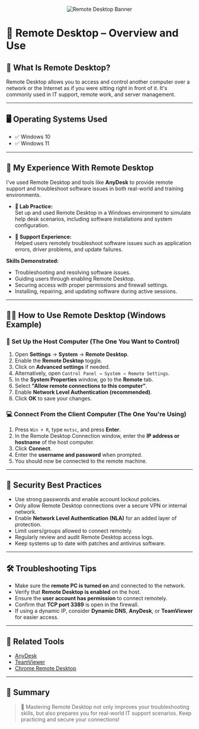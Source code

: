 <p align="center">
  <img src="https://i.imgur.com/BZLHzgN.png" alt="Remote Desktop Banner"/>
</p>

# 🔧 Remote Desktop – Overview and Use

## 📌 What Is Remote Desktop?

Remote Desktop allows you to access and control another computer over a network or the Internet as if you were sitting right in front of it. It's commonly used in IT support, remote work, and server management.

---

## 🖥️ Operating Systems Used

- ✅ Windows 10  
- ✅ Windows 11

---

## 🧰 My Experience With Remote Desktop

I've used Remote Desktop and tools like **AnyDesk** to provide remote support and troubleshoot software issues in both real-world and training environments.

- **🔬 Lab Practice:**  
  Set up and used Remote Desktop in a Windows environment to simulate help desk scenarios, including software installations and system configuration.

- **🛟 Support Experience:**  
  Helped users remotely troubleshoot software issues such as application errors, driver problems, and update failures.

**Skills Demonstrated:**

- Troubleshooting and resolving software issues.
- Guiding users through enabling Remote Desktop.
- Securing access with proper permissions and firewall settings.
- Installing, repairing, and updating software during active sessions.

---

## 🧑‍💻 How to Use Remote Desktop (Windows Example)

### 🔧 Set Up the Host Computer (The One You Want to Control)

1. Open **Settings** → **System** → **Remote Desktop**.
2. Enable the **Remote Desktop** toggle.
3. Click on **Advanced settings** if needed.
4. Alternatively, open `Control Panel → System → Remote Settings`.
5. In the **System Properties** window, go to the **Remote** tab.
6. Select **"Allow remote connections to this computer"**.
7. Enable **Network Level Authentication (recommended)**.
8. Click **OK** to save your changes.

### 💻 Connect From the Client Computer (The One You're Using)

1. Press `Win + R`, type `mstsc`, and press **Enter**.
2. In the Remote Desktop Connection window, enter the **IP address or hostname** of the host computer.
3. Click **Connect**.
4. Enter the **username and password** when prompted.
5. You should now be connected to the remote machine.

---

## 🔐 Security Best Practices

- Use strong passwords and enable account lockout policies.
- Only allow Remote Desktop connections over a secure VPN or internal network.
- Enable **Network Level Authentication (NLA)** for an added layer of protection.
- Limit users/groups allowed to connect remotely.
- Regularly review and audit Remote Desktop access logs.
- Keep systems up to date with patches and antivirus software.

---

## 🛠️ Troubleshooting Tips

- Make sure the **remote PC is turned on** and connected to the network.
- Verify that **Remote Desktop is enabled** on the host.
- Ensure the **user account has permission** to connect remotely.
- Confirm that **TCP port 3389** is open in the firewall.
- If using a dynamic IP, consider **Dynamic DNS**, **AnyDesk**, or **TeamViewer** for easier access.

---

## 📎 Related Tools

- [AnyDesk](https://anydesk.com/)
- [TeamViewer](https://www.teamviewer.com/)
- [Chrome Remote Desktop](https://remotedesktop.google.com/)

---

## 🧾 Summary

> 🎯 Mastering Remote Desktop not only improves your troubleshooting skills, but also prepares you for real-world IT support scenarios. Keep practicing and secure your connections!
